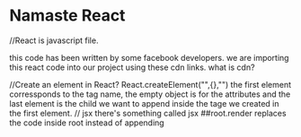 # Namaste React
//React is javascript file.


this code has been written by some facebook developers.
we are importing this react code into our project using these cdn links.
what is cdn?



//Create an element in React?
React.createElement("",{},"")   the first element corressponds to the tag name, the empty object is for the attributes and 
the last element is the child we want to append inside the tage we created in the first element.
// jsx  there's something called jsx
##root.render replaces the code inside root instead of appending